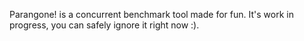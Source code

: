 Parangone! is a concurrent benchmark tool made for fun. It's work in
progress, you can safely ignore it right now :).